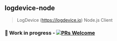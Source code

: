 ## logdevice-node
> LogDevice (https://logdevice.io) Node.js Client

### 🚧 Work in progress - [![PRs Welcome](https://img.shields.io/badge/PRs-welcome-brightgreen.svg?style=flat-square)](http://makeapullrequest.com)